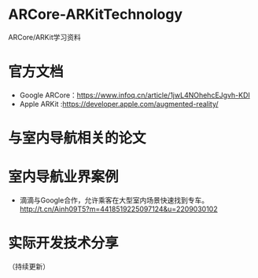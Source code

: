 # ARCore-ARKitTechnology
ARCore/ARKit学习资料
# 官方文档
- Google ARCore：https://www.infoq.cn/article/1jwL4NOhehcEJgvh-KDI
- Apple ARKit :https://developer.apple.com/augmented-reality/

# 与室内导航相关的论文
# 室内导航业界案例
- 滴滴与Google合作，允许乘客在大型室内场景快速找到专车。http://t.cn/Ainh09T5?m=4418519225097124&u=2209030102
# 实际开发技术分享



（持续更新）
